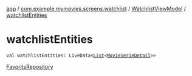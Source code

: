 [app](../../index.md) / [com.example.mymovies.screens.watchlist](../index.md) / [WatchlistViewModel](index.md) / [watchlistEntities](./watchlist-entities.md)

# watchlistEntities

`val watchlistEntities: LiveData<`[`List`](https://kotlinlang.org/api/latest/jvm/stdlib/kotlin.collections/-list/index.html)`<`[`MovieSerieDetail`](../../com.example.mymovies.models/-movie-serie-detail/index.md)`>>`

[FavoritsRepository](../../com.example.mymovies.repository/-favorits-repository/index.md)


